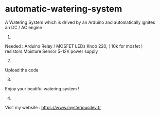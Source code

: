 # automatic-watering-system
A Watering System which is drived by an Arduino and automatically ignites an DC / AC engine

1.
Needed : 
 Arduino
 Relay / MOSFET
 LEDs
 Knob
 220, ( 10k for mosfet ) resistors
 Moisture Sensor
 5-12V power supply
 
 
 2.
 Upload the code
 
 3.
 Enjoy your beatiful watering system !
 
 4.
 Visit my website : https://www.mysteriousdev.fr

